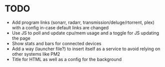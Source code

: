 # TODO

* Add program links (sonarr, radarr, transmission/deluge/rtorrent, plex) with a config in-case default links are changed
* Use JS to poll and update cpu/mem usage and a toggle for JS updating the page
* Show stats and bars for connected devices
* Add a way (launcher file?) to insert itself as a service to avoid relying on other systems like PM2
* Title for HTML as well as a config for the background
